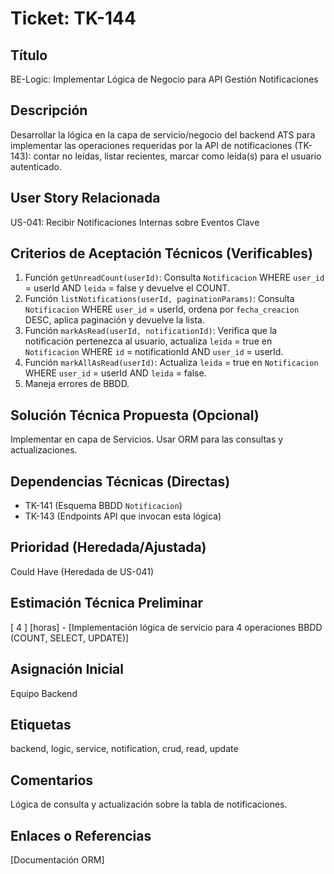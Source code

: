 # Ticket: TK-144

## Título
BE-Logic: Implementar Lógica de Negocio para API Gestión Notificaciones

## Descripción
Desarrollar la lógica en la capa de servicio/negocio del backend ATS para implementar las operaciones requeridas por la API de notificaciones (TK-143): contar no leídas, listar recientes, marcar como leída(s) para el usuario autenticado.

## User Story Relacionada
US-041: Recibir Notificaciones Internas sobre Eventos Clave

## Criterios de Aceptación Técnicos (Verificables)
1.  Función `getUnreadCount(userId)`: Consulta `Notificacion` WHERE `user_id` = userId AND `leida` = false y devuelve el COUNT.
2.  Función `listNotifications(userId, paginationParams)`: Consulta `Notificacion` WHERE `user_id` = userId, ordena por `fecha_creacion` DESC, aplica paginación y devuelve la lista.
3.  Función `markAsRead(userId, notificationId)`: Verifica que la notificación pertenezca al usuario, actualiza `leida` = true en `Notificacion` WHERE `id` = notificationId AND `user_id` = userId.
4.  Función `markAllAsRead(userId)`: Actualiza `leida` = true en `Notificacion` WHERE `user_id` = userId AND `leida` = false.
5.  Maneja errores de BBDD.

## Solución Técnica Propuesta (Opcional)
Implementar en capa de Servicios. Usar ORM para las consultas y actualizaciones.

## Dependencias Técnicas (Directas)
* TK-141 (Esquema BBDD `Notificacion`)
* TK-143 (Endpoints API que invocan esta lógica)

## Prioridad (Heredada/Ajustada)
Could Have (Heredada de US-041)

## Estimación Técnica Preliminar
[ 4 ] [horas] - [Implementación lógica de servicio para 4 operaciones BBDD (COUNT, SELECT, UPDATE)]

## Asignación Inicial
Equipo Backend

## Etiquetas
backend, logic, service, notification, crud, read, update

## Comentarios
Lógica de consulta y actualización sobre la tabla de notificaciones.

## Enlaces o Referencias
[Documentación ORM]